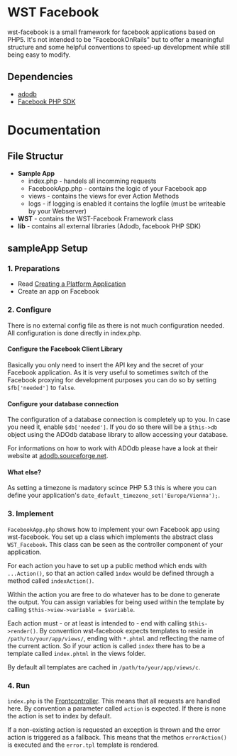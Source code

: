 WST Facebook
============
wst-facebook is a small framework for facebook applications based on PHP5. It's not intended to be 
"FacebookOnRails" but to offer a meaningful structure and some helpful conventions to speed-up development 
while still being easy to modify.

Dependencies
------------
- [adodb](http://adodb.sourceforge.net/)
- [Facebook PHP SDK](https://github.com/facebook/php-sdk)

Documentation
=============

File Structur
-------------

* __Sample App__
	* index.php - handels all incomming requests
	* FacebookApp.php - contains the logic of your Facebook app
	* views - contains the views for ever Action Methods
	* logs - if logging is enabled it contains the logfile (must be writeable by your Webserver)
* __WST__ - contains the WST-Facebook Framework class
* **lib** - contains all external libraries (Adodb, facebook PHP SDK)


sampleApp Setup
---------------
### 1. Preparations
* Read [Creating a Platform Application](http://wiki.developers.facebook.com/index.php/Creating_a_Platform_Application)
* Create an app on Facebook

### 2. Configure
There is no external config file as there is not much configuration needed. All configuration is done directly in index.php.

#### Configure the Facebook Client Library
Basically you only need to insert the API key and the secret of your Facebook application. 
As it is very useful to sometimes switch of the Facebook proxying for development purposes you can do so by 
setting ``$fb['needed']`` to ``false``.

#### Configure your database connection
The configuration of a database connection is completely up to you. In case you need it, enable ``$db['needed']``.
If you do so there will be a ``$this->db`` object using the ADOdb database library to allow accessing your database.

For informations on how to work with ADOdb please have a look at their website at [adodb.sourceforge.net](http://adodb.sourceforge.net/).

#### What else?
As setting a timezone is madatory scince PHP 5.3 this is where you can define your application's ``date_default_timezone_set('Europe/Vienna');``.

### 3. Implement
``FacebookApp.php`` shows how to implement your own Facebook app using wst-facebook. You set up a class which implements the abstract class ``WST_Facebook``.
This class can be seen as the controller component of your application. 

For each action you have to set up a public method which ends with ``...Action()``, so that an action called ``ìndex`` would be defined 
through a method called ``indexAction()``.

Within the action you are free to do whatever has to be done to generate the output. You can assign variables for being used within the template by
calling ``$this->view->variable = $variable``.

Each action must - or at least is intended to - end with calling ``$this->render()``. By convention wst-facebook expects templates to reside in ``/path/to/your/app/views/``, ending with ``*.phtml`` and reflecting the name of the current action. So if your action is called ``index`` there has to be a template called ``index.phtml`` in the views folder.

By default all templates are cached in ``/path/to/your/app/views/c``. 

### 4. Run
``ìndex.php`` is the [Frontcontroller](http://martinfowler.com/eaaCatalog/frontController.html). This means that all requests are handled here. By convention 
a parameter called ``action`` is expected. If there is none the action is set to index by default. 

If a non-existing action is requested an exception is thrown and the error action is triggered as a fallback. This means that the methos ``errorAction()`` is 
executed and the ``error.tpl`` template is rendered.

